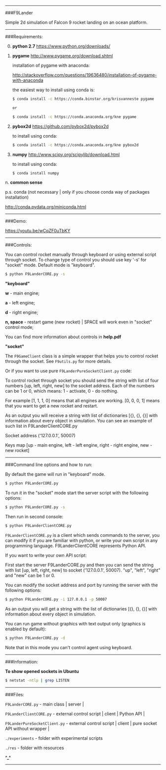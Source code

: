______________________________________________

###F9Lander

Simple 2d simulation of Falcon 9 rocket landing on an ocean platform.

______________________________________________

###Requirements:

0. **python 2.7**
https://www.python.org/downloads/

1. **pygame**
http://www.pygame.org/download.shtml

    installation of pygame with anaconda:

    http://stackoverflow.com/questions/19636480/installation-of-pygame-with-anaconda

    the easiest way to install using conda is:

    ```bash
    $ conda install -c https://conda.binstar.org/krisvanneste pygame

    or

    $ conda install -c https://conda.anaconda.org/kne pygame
    ```

2. **pybox2d**
https://github.com/pybox2d/pybox2d

    to install using conda:

    ```bash
    $ conda install -c https://conda.anaconda.org/kne pybox2d
    ```

3. **numpy**
http://www.scipy.org/scipylib/download.html

    to install using conda:

    ```bash
    $ conda install numpy
    ```

n. **common sense**

p.s. conda (not necessary | only if you choose conda way of packages installation)

http://conda.pydata.org/miniconda.html

______________________________________________

###Demo:

https://youtu.be/wCqZF0uTbKY

______________________________________________

###Controls:

You can control rocket manually through keyboard or using external script through socket. To change type of control you should use key '-s' for "socket" mode. Default mode is "keyboard".

```bash
$ python F9LanderCORE.py -s
```

__**"keyboard"**__

**w** - main engine;

**a** - left engine;

**d** - right engine;

**n, space** - restart game (new rocket) | SPACE will work even in "socket" control mode;

You can find more information about controls in **help.pdf**

__**"socket"**__

The `F9GameClient` class is a simple wrapper that helps you to control rocket through the socket. See `F9utils.py` for more details.

Or if you want to use pure `F9LanderPureSocketClient.py` code:

To control rocket through socket you should send the string with list of four numbers [up, left, right, new] to the socket address. Each of the numbers can be 1 or 0, which means: 1 - activate, 0 - do nothing.

For example [1, 1, 1, 0] means that all engines are working. [0, 0, 0, 1] means that you want to get a new rocket and restart.

As an output you will receive a string with list of dictionaries [{}, {}, {}] with information about every object in simulation. You can see an example of such list in F9LanderClientCORE.py

Socket address ('127.0.0.1', 50007)

Keys map [up - main engine, left - left engine, right - right engine, new - new rocket]

______________________________________________

###Command line options and how to run:

By default the game will run in "keyboard" mode.

```bash
$ python F9LanderCORE.py
```

To run it in the "socket" mode start the server script with the following options:

```bash
$ python F9LanderCORE.py -s
```

Then run in second console:

```bash
$ python F9LanderClientCORE.py
```

`F9LanderClientCORE.py` is a client which sends commands to the server, you can modify it if you are familiar with python, or write your own script in any programming language. F9LanderClientCORE represents Python API.

If you want to write your own API script:

First start the server F9LanderCORE.py and then you can send the string with list [up, left, right, new] to socket ('127.0.0.1', 50007). "up", "left", "right" and "new" can be 1 or 0.

You can modify the socket address and port by running the server with the following options:

```bash
$ python F9LanderCORE.py -i 127.0.0.1 -p 50007
```

As an output you will get a string with the list of dictionaries [{}, {}, {}] with information about every object in simulation.

You can run game without graphics with text output only (graphics is enabled by default):

```bash
$ python F9LanderCORE.py -d
```

Note that in this mode you can't control agent using keyboard.

______________________________________________

###Information:

__To show opened sockets in Ubuntu__

```bash
$ netstat -ntlp | grep LISTEN
```
______________________________________________

###Files:

`F9LanderCORE.py` - main class | server |

`F9LanderClientCORE.py` - external control script | client | Python API |

`F9LanderPureSocketClient.py` - external control script | client | pure socket API without wrapper |

`./experiments` - folder with experimental scripts

`./res` - folder with resources

**^_^**

______________________________________________
